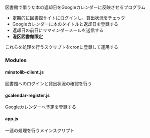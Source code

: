 図書館で借りた本の返却日をGoogleカレンダーに反映させるプログラム

- 定期的に図書館サイトにログインし、貸出状況をチェック
- Googleカレンダーに本のタイトルと返却日を登録する
- 返却日の前日にリマインダーメールを送信する
- **港区図書館限定**

これらを処理を行うスクリプトをcronに登録して運用する


### Modules

#### minatolib-client.js
図書館へのログインと貸出状況の確認を行う

#### gcalendar-register.js
Googleカレンダーへ予定を登録する

#### app.js
一連の処理を行うメインスクリプト

